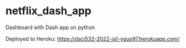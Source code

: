 # netflix_dash_app
Dashboard with Dash app on python


Deployed to Heroku: https://dsci532-2022-ia1-yguo97.herokuapp.com/
